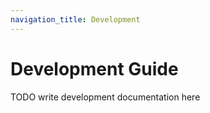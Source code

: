 ```yaml
---
navigation_title: Development
---
```


# Development Guide

TODO write development documentation here